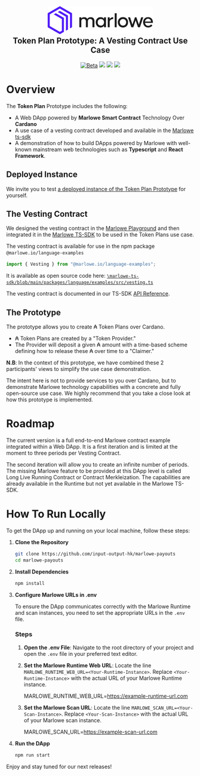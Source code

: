<h2 align="center">
  <a href="" target="blank_">
    <img src="./doc/image/logo.svg" alt="Logo" height="75">
  </a>
  <br>
  Token Plan Prototype: A Vesting Contract Use Case  
</h2>

<div align="center">
  <a href=""><img src="https://img.shields.io/badge/stability-beta-33bbff.svg" alt="Beta"></a>
  <a href="./LICENSE"><img src="https://img.shields.io/badge/License-Apache_2.0-blue.svg"></a>
  <a href="https://discord.com/invite/cmveaxuzBn"><img src="https://img.shields.io/discord/826816523368005654?label=Chat%20on%20Discord"></a>
  <a href="https://iohk.zendesk.com/hc/en-us/requests/new"><img src="https://img.shields.io/badge/Support-orange"></a>
</div>

# Overview 

The **Token Plan** Prototype includes the following:
 - A Web DApp powered by **Marlowe Smart Contract** Technology Over **Cardano** 
 - A use case of a vesting contract developed and available in the [Marlowe ts-sdk](https://github.com/input-output-hk/marlowe-ts-sdk/)
 - A demonstration of how to build DApps powered by Marlowe with well-known mainstream web technologies such as **Typescript** and **React Framework**.

## Deployed Instance

We invite you to test [a deployed instance of the Token Plan Prototype](https://token-plans-preprod.prod.scdev.aws.iohkdev.io/) for yourself. 

## The Vesting Contract

We designed the vesting contract in the <a href="https://play.marlowe.iohk.io">Marlowe Playground</a> and then integrated it in the [Marlowe TS-SDK](https://github.com/input-output-hk/marlowe-ts-sdk) to be used in the Token Plans use case. 

The vesting contract is available for use in the npm package `@marlowe.io/language-examples`
```ts
import { Vesting } from "@marlowe.io/language-examples";
```
It is available as open source code here: [`\marlowe-ts-sdk/blob/main/packages/language/examples/src/vesting.ts`](https://github.com/input-output-hk/marlowe-ts-sdk/blob/main/packages/language/examples/src/vesting.ts)

The vesting contract is documented in our TS-SDK [API Reference](https://input-output-hk.github.io/marlowe-ts-sdk/modules/_marlowe_io_language_examples.vesting.html).

## The Prototype 

The prototype allows you to create ₳ Token Plans over Cardano. 
- ₳ Token Plans are created by a "Token Provider." 
- The Provider will deposit a given ₳ amount with a time-based scheme defining how to release these ₳ over time to a "Claimer." 

**N.B**: In the context of this prototype, we have combined these 2 participants' views to simplify the use case demonstration.

The intent here is not to provide services to you over Cardano, but to demonstrate Marlowe technology capabilities with a concrete and fully open-source use case. We highly recommend that you take a close look at how this prototype is implemented.

# Roadmap
The current version is a full end-to-end Marlowe contract example integrated within a Web DApp. It is a first iteration and is limited at the moment to three periods per Vesting Contract.

The second iteration will allow you to create an infinite number of periods. The missing Marlowe feature to be provided at this DApp level is called Long Live Running Contract or Contract Merkleization. The capabilities are already available in the Runtime but not yet available in the Marlowe TS-SDK.

# How To Run Locally 

To get the DApp up and running on your local machine, follow these steps:

1. **Clone the Repository**
   ```bash
   git clone https://github.com/input-output-hk/marlowe-payouts
   cd marlowe-payouts

2. **Install Dependencies**
   ```bash
   npm install

4. **Configure Marlowe URLs in .env**

   To ensure the DApp communicates correctly with the Marlowe Runtime and scan instances, you need to set the appropriate URLs in the `.env` file.

   ### Steps

   1. **Open the .env File**:
      Navigate to the root directory of your project and open the `.env` file in your preferred text editor.

   2. **Set the Marlowe Runtime Web URL**:
      Locate the line `MARLOWE_RUNTIME_WEB_URL=<Your-Runtime-Instance>`. Replace `<Your-Runtime-Instance>` with the actual URL of your Marlowe Runtime instance.

      MARLOWE_RUNTIME_WEB_URL=https://example-runtime-url.com

   3. **Set the Marlowe Scan URL**:
      Locate the line `MARLOWE_SCAN_URL=<Your-Scan-Instance>`. Replace `<Your-Scan-Instance>` with the actual URL of your Marlowe scan instance.

      MARLOWE_SCAN_URL=https://example-scan-url.com

3. **Run the DApp**
   ```bash
   npm run start

Enjoy and stay tuned for our next releases!

